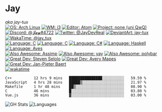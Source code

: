 # Jay
*aka jay-tux*  
[![OS: Arch Linux](https://img.shields.io/badge/os-Arch_Linux-success?style=plastic&logo=arch-linux)](https://archlinux.org)
[![WM: i3](https://img.shields.io/badge/wm-i3-success?style=plastic)](https://i3wm.org)
[![Editor: Atom](https://img.shields.io/badge/editor-Atom-success?style=plastic&logo=atom)](https://atom.io)
[![Project: none (uni QwQ)](https://img.shields.io/badge/project-none,_uni_takes_all_my_time-success?style=plastic&logo=accenture)](https://github.com/jay-tux/)  
[![Discord: @𝓙𝓪𝔂#4722](https://img.shields.io/badge/discord-%40%F0%9D%93%99%F0%9D%93%AA%F0%9D%94%82%234722-blue?style=plastic&logo=discord)](https://github.com/jay-tux)
[![Twitter: @JayDevReal](https://img.shields.io/badge/twitter-%40JayDevReal-blue?style=plastic&logo=twitter)](https://twitter.com/JayDevReal)
[![DeviantArt: jay-tux](https://img.shields.io/badge/deviantart-jay--tux-blue?style=plastic&logo=deviantart)](https://deviantart.com/jay-tux)
[![WakaTime: @jay_tux](https://img.shields.io/badge/wakatime-%40jay__tux-blue?style=plastic&logo=wakatime)](https://wakatime.com/@jay_tux)  
[![Language: C](https://img.shields.io/badge/language-C-lightgray?style=plastic&logo=c)](https://en.wikipedia.org/wiki/C_(programming_language))
[![Language: C](https://img.shields.io/badge/language-C++-lightgray?style=plastic&logo=c%2B%2B)](https://www.cplusplus.com/)
[![Language: C#](https://img.shields.io/badge/language-C%23-lightgray?style=plastic&logo=c-sharp)](https://docs.microsoft.com/en-us/dotnet/csharp/)
[![Language: Haskell](https://img.shields.io/badge/language-Haskell-lightgray?style=plastic&logo=haskell)](https://www.haskell.org/)
[![Language: Aves](https://img.shields.io/badge/language-aves-lightgray?style=plastic)](https://github.com/jay-tux)  
[![Also Awesome: Assimp](https://img.shields.io/badge/Also_Awesome-Assimp-yellow?style=plastic&logo=github)](https://github.com/assimp/assimp)
[![Also Awesome: yay](https://img.shields.io/badge/Also_Awesome-yay-yellow?style=plastic&logo=github)](https://github.com/Jguer/yay)
[![Also Awesome: polybar](https://img.shields.io/badge/Also_Awesome-polybar-yellow?style=plastic&logo=github)](https://github.com/polybar/polybar)  
[![Great Dev: Steven Selolo](https://img.shields.io/badge/Great_Dev-Steven_Selolo-red?style=plastic&logo=github)](https://github.com/StevenPss)
[![Great Dev: Avery Mapes](https://img.shields.io/badge/Great_Dev-Avery_Mapes-red?style=plastic&logo=github)](https://github.com/ArchAves)
[![Great Dev: Jan-Pieter Baert](https://img.shields.io/badge/Great_Dev-Jan--Pieter_Baert-red?style=plastic&logo=github)](https://github.com/Jan-PieterBaert)  
[![wakatime](https://wakatime.com/badge/github/jay-tux/jay-tux.svg)](https://wakatime.com/badge/github/jay-tux/jay-tux)


<!--START_SECTION:waka-->
```text
C++          12 hrs 9 mins   ███████████████░░░░░░░░░░   59.59 % 
JavaScript   4 hrs 28 mins   █████▒░░░░░░░░░░░░░░░░░░░   21.97 % 
Makefile     1 hr 48 mins    ██▒░░░░░░░░░░░░░░░░░░░░░░   08.90 % 
C            46 mins         █░░░░░░░░░░░░░░░░░░░░░░░░   03.80 % 
Vue.js       36 mins         ▓░░░░░░░░░░░░░░░░░░░░░░░░   03.00 % 
```
<!--END_SECTION:waka-->

![GH Stats](https://github-readme-stats.vercel.app/api?username=jay-tux&count_private=true&show_icons=true&theme=outrun)
![Languages](https://github-readme-stats.vercel.app/api/top-langs/?username=jay-tux&count_private=true&show_icons=true&theme=outrun&langs_count=10&layout=compact)

